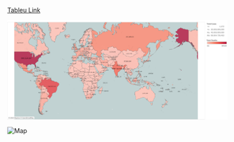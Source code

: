 [Tableu Link](https://public.tableau.com/app/profile/miguel.figarola/viz/CovidVisualization_16932680165500/CasesandDeaths#1)

![Map](Cases_and_Deaths.png)

![Map](https://github.com/[josefigarola]/[MySQL]/blob/[main]/Cases_and_Deaths.png?raw=true)
